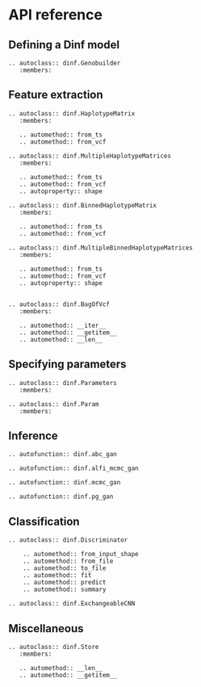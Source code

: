 # API reference

## Defining a Dinf model

```{eval-rst}
.. autoclass:: dinf.Genobuilder
   :members:
```

## Feature extraction

```{eval-rst}
.. autoclass:: dinf.HaplotypeMatrix
   :members:

   .. automethod:: from_ts
   .. automethod:: from_vcf

.. autoclass:: dinf.MultipleHaplotypeMatrices
   :members:

   .. automethod:: from_ts
   .. automethod:: from_vcf
   .. autoproperty:: shape

.. autoclass:: dinf.BinnedHaplotypeMatrix
   :members:

   .. automethod:: from_ts
   .. automethod:: from_vcf

.. autoclass:: dinf.MultipleBinnedHaplotypeMatrices
   :members:

   .. automethod:: from_ts
   .. automethod:: from_vcf
   .. autoproperty:: shape


.. autoclass:: dinf.BagOfVcf
   :members:

   .. automethod:: __iter__
   .. automethod:: __getitem__
   .. automethod:: __len__
```

## Specifying parameters

```{eval-rst}
.. autoclass:: dinf.Parameters
   :members:

.. autoclass:: dinf.Param
   :members:
```

## Inference

```{eval-rst}
.. autofunction:: dinf.abc_gan

.. autofunction:: dinf.alfi_mcmc_gan

.. autofunction:: dinf.mcmc_gan

.. autofunction:: dinf.pg_gan
```

## Classification

```{eval-rst}
.. autoclass:: dinf.Discriminator

    .. automethod:: from_input_shape
    .. automethod:: from_file
    .. automethod:: to_file
    .. automethod:: fit
    .. automethod:: predict
    .. automethod:: summary

.. autoclass:: dinf.ExchangeableCNN
```

## Miscellaneous

```{eval-rst}
.. autoclass:: dinf.Store
   :members:

   .. automethod:: __len__
   .. automethod:: __getitem__
```
